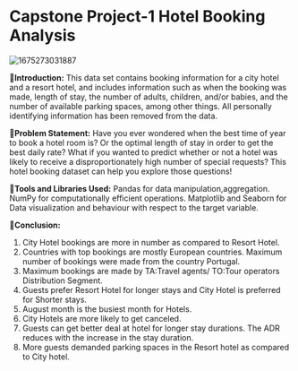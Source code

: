 # Capstone Project-1  Hotel Booking Analysis
![1675273031887](https://user-images.githubusercontent.com/123679128/216120427-4afd9131-cc27-4837-9c64-6ad9df453eca.jpg)

📖**Introduction:** This data set contains booking information for a city hotel and a resort hotel, and includes information such as when the booking was made, length of stay, the number of adults, children, and/or babies, and the number of available parking spaces, among other things. All personally identifying information has been removed from the data.

📖**Problem Statement:** Have you ever wondered when the best time of year to book a hotel room is? Or the optimal length of stay in order to get the best daily rate? What if you wanted to predict whether or not a hotel was likely to receive a disproportionately high number of special requests? This hotel booking dataset can help you explore those questions!

📖**Tools and Libraries Used:** Pandas for data manipulation,aggregation.
 NumPy for computationally efficient operations.
 Matplotlib and Seaborn for Data visualization and behaviour with respect to the target variable.

📖**Conclusion:**

1) City Hotel bookings are more in number as compared to Resort Hotel.
2) Countries with top bookings are mostly European countries. Maximum number of bookings were made from the country Portugal.
3) Maximum bookings are made by TA:Travel agents/ TO:Tour operators Distribution Segment.
4) Guests prefer Resort Hotel for longer stays and City Hotel is preferred for Shorter stays.
5) August month is the busiest month for Hotels.
6) City Hotels are more likely to get canceled.
7) Guests can get better deal at hotel for longer stay durations. The ADR reduces with the increase in the stay duration.
8) More guests demanded parking spaces in the Resort hotel as compared to City hotel.
